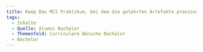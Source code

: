 ```yaml
---
title: Keep Das MCI Praktikum, bei dem die gelehrten Artefakte praxisnah einsetzt, werden, hat bei dem Verständnis für die Entwicklung von Menschzentrierten System sehr geholfen.
tags:
  - Inhalte
  - Quelle: Alumni Bachelor
  - Themenfeld: Curriculare Wünsche Bachelor
  - Bachelor
---
```

